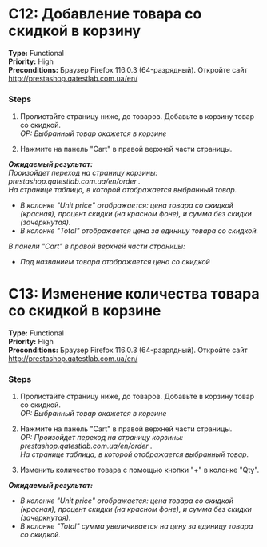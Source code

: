 # C12: Добавление товара со скидкой в корзину

**Type:** Functional  
**Priority:** High  
**Preconditions:** Браузер Firefox 116.0.3 (64-разрядный). Откройте сайт http://prestashop.qatestlab.com.ua/en/ 

### Steps
1. Пролистайте страницу ниже, до товаров. Добавьте в корзину товар со скидкой.  
*ОР: Выбранный товар окажется в корзине*

2. Нажмите на панель "Cart" в правой верхней части страницы.  

***Ожидаемый результат:***  
*Произойдет переход на страницу корзины: prestashop.qatestlab.com.ua/en/order .  
На странице таблица, в которой отображается выбранный товар.*
- *В колонке "Unit price" отображается: цена товара со скидкой (красная), процент скидки (на красном фоне), и сумма без скидки (зачеркнутая).*
- *В колонке "Total" отображается цена за единицу товара со скидкой.*

*В панели "Cart" в правой верхней части страницы:*
- *Под названием товара отображается цена со скидкой*

# C13: Изменение количества товара со скидкой в корзине

**Type:** Functional  
**Priority:** High  
**Preconditions:** Браузер Firefox 116.0.3 (64-разрядный). Откройте сайт http://prestashop.qatestlab.com.ua/en/ 

### Steps
1. Пролистайте страницу ниже, до товаров. Добавьте в корзину товар со скидкой.  
*ОР: Выбранный товар окажется в корзине*

2. Нажмите на панель "Cart" в правой верхней части страницы.  
*ОР: Произойдет переход на страницу корзины: prestashop.qatestlab.com.ua/en/order .  
На странице таблица, в которой отображается выбранный товар.*

3. Изменить количество товара с помощью кнопки "+" в колонке "Qty".

***Ожидаемый результат:***
- *В колонке "Unit price" отображается: цена товара со скидкой (красная), процент скидки (на красном фоне), и сумма без скидки (зачеркнутая).*
- *В колонке "Total" сумма увеличивается на цену за единицу товара со скидкой.*